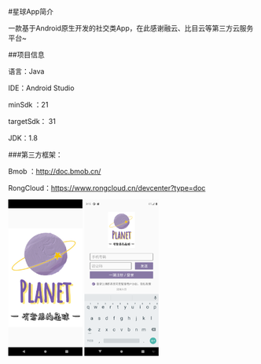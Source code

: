 #星球App简介

一款基于Android原生开发的社交类App，在此感谢融云、比目云等第三方云服务平台~

##项目信息

语言：Java

IDE：Android Studio

minSdk ：21

targetSdk： 31

JDK：1.8

###第三方框架：

Bmob ：http://doc.bmob.cn/

RongCloud：https://www.rongcloud.cn/devcenter?type=doc

<img src="img/Screenshot_1651979163.png" width="30%" ></img>
<img src="img/Screenshot_1651979751.png" width="30%" ></img>
